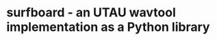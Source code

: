 <!-- Copyright (C) Yuki Takagi 2020 -->
<!-- Distributed under the Boost Software License, Version 1.0. -->
<!-- (See accompanying file LICENSE_1_0.txt or copy at -->
<!-- https://www.boost.org/LICENSE_1_0.txt) -->

# surfboard - an UTAU wavtool implementation as a Python library
